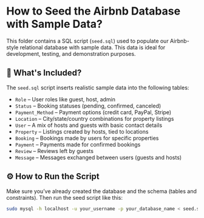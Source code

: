 # How to Seed the Airbnb Database with Sample Data?

This folder contains a SQL script (`seed.sql`) used to populate our Airbnb-style relational database with sample data. This data is ideal for development, testing, and demonstration purposes.

## 📄 What's Included?

The `seed.sql` script inserts realistic sample data into the following tables:

- `Role` – User roles like guest, host, admin
- `Status` – Booking statuses (pending, confirmed, canceled)
- `Payment_Method` – Payment options (credit card, PayPal, Stripe)
- `Location` – City/state/country combinations for property listings
- `User` – A mix of hosts and guests with basic contact details
- `Property` – Listings created by hosts, tied to locations
- `Booking` – Bookings made by users for specific properties
- `Payment` – Payments made for confirmed bookings
- `Review` – Reviews left by guests
- `Message` – Messages exchanged between users (guests and hosts)

## ⚙️ How to Run the Script

Make sure you’ve already created the database and the schema (tables and constraints). Then run the seed script like this:

```bash
sudo mysql -h localhost -u your_username -p your_database_name < seed.sql
